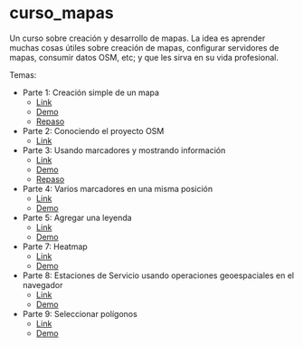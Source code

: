 # curso_mapas
Un curso sobre creación y desarrollo de mapas. La idea es aprender muchas cosas útiles sobre creación de mapas, configurar servidores de mapas, consumir datos OSM, etc; y que les sirva en su vida profesional.


Temas:
* Parte 1: Creación simple de un mapa
    * [Link](http://proyectosbeta.net/2016/05/curso-sobre-creacion-y-desarrollo-de-mapas-parte-1-creacion-simple-de-un-mapa/)
    * [Demo](http://proyectosbeta.net/curso_mapas/ejemplo_simple_mapa1/)
    * [Repaso](http://proyectosbeta.net/2016/05/curso-sobre-creacion-y-desarrollo-de-mapas-repaso-1/)
* Parte 2: Conociendo el proyecto OSM
    * [Link](http://proyectosbeta.net/2016/05/curso-sobre-creacion-y-desarrollo-de-mapas-parte-2-conociendo-el-proyecto-osm/)
* Parte 3: Usando marcadores y mostrando información
    * [Link](http://proyectosbeta.net/2016/05/curso-sobre-creacion-y-desarrollo-de-mapas-parte-3-usando-marcadores-y-mostrando-informacion/)
    * [Demo](http://proyectosbeta.net/curso_mapas/ejemplo_marcadores/)
    * [Repaso](http://proyectosbeta.net/2016/05/curso-sobre-creacion-y-desarrollo-de-mapas-repaso-2/)
* Parte 4: Varios marcadores en una misma posición
    * [Link](http://proyectosbeta.net/2016/05/curso-sobre-creacion-y-desarrollo-de-mapas-parte-4-varios-marcadores-en-una-misma-posicion/)
    * [Demo](http://proyectosbeta.net/curso_mapas/ejemplo_varios_marcadores/)
* Parte 5: Agregar una leyenda
    * [Link](http://proyectosbeta.net/2016/05/curso-sobre-creacion-y-desarrollo-de-mapas-parte-5-agregar-una-leyenda/)
    * [Demo](http://proyectosbeta.net/curso_mapas/ejemplo_leyenda/)
* Parte 7: Heatmap
    * [Link](http://proyectosbeta.net/2016/05/curso-sobre-creacion-y-desarrollo-de-mapas-parte-7-heatmap/)
    * [Demo](http://proyectosbeta.net/curso_mapas/ejemplo_heatmap/)
* Parte 8: Estaciones de Servicio usando operaciones geoespaciales en el navegador
    * [Link](http://proyectosbeta.net/2016/07/curso-sobre-creacion-y-desarrollo-de-mapas-parte-8-estaciones-de-servicio/)
    * [Demo](http://proyectosbeta.net/curso_mapas/ejemplo_estaciones_servicio/)
* Parte 9: Seleccionar polígonos 
    * [Link](http://proyectosbeta.net/2016/08/curso-sobre-creacion-y-desarrollo-de-mapas-parte-9-seleccionar-poligonos/)
    * [Demo](http://proyectosbeta.net/curso_mapas/ejemplo_seleccionar_poligonos/)
